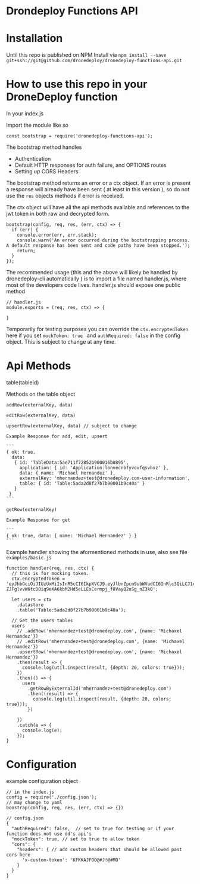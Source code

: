 Drondeploy Functions API
========================

Installation
============

Until this repo is published on NPM
Install via
`npm install --save git+ssh://git@github.com/dronedeploy/dronedeploy-functions-api.git`


How to use this repo in your DroneDeploy function
==========

In your index.js

Import the module like so
```
const bootstrap = require('dronedeploy-functions-api');
```

The bootstrap method handles
- Authentication
- Default HTTP responses for auth failure, and OPTIONS routes
- Setting up CORS Headers

The bootstrap method returns an error or a ctx object.
If an error is present a response will already have been sent ( at least in this version ), so do not use the `res` objects methods if error is received.

The ctx object will have all the api methods available
and references to the jwt token in both raw and decrypted form.

```
bootstrap(config, req, res, (err, ctx) => {
  if (err) {
    console.error(err, err.stack);
    console.warn('An error occurred during the bootstrapping process. A default response has been sent and code paths have been stopped.');
    return;
  }
});
```

The recommended usage (this and the above will likely be handled by dronedeploy-cli automatically ) is to import a file named handler.js, where most of the developers code lives.
handler.js should expose one public method

```
// handler.js
module.exports = (req, res, ctx) => {

}
```

Temporarily for testing purposes you can override the `ctx.encryptedToken` here if you set `mockToken: true `
and `authRequired: false`
in the config object. This is subject to change at any time.


Api Methods
================

table(tableId)

  Methods on the table object

    addRow(externalKey, data)

    editRow(externalKey, data)

    upsertRow(externalKey, data) // subject to change

    Example Response for add, edit, upsert

    ```
    { ok: true,
      data:
       { id: 'TableData:5ae711f72852b900016b0895',
         application: { id: 'Application:lonvecnbfyvovfqsvbxz' },
         data: { name: 'Michael Hernandez' },
         externalKey: 'mhernandez+test@dronedeploy.com-user-information',
         table: { id: 'Table:5ada2d8f27b7b90001b9c40a' }
       }
     }
    ```

    getRow(externalKey)

    Example Response for get

    ```
    { ok: true, data: { name: 'Michael Hernandez' } }
    ```

Example handler showing the aformentioned methods in use, also see file `examples/basic.js`
```
function handler(req, res, ctx) {
  // this is for mocking token.
  ctx.encryptedToken = 'eyJhbGciOiJIUzUxMiIsInR5cCI6IkpXVCJ9.eyJlbnZpcm9ubWVudCI6InRlc3QiLCJ1c2VybmFtZSI6Im1oZXJuYW5kZXpAZHJvbmVkZXBsb3kuY29tIiwiZXhwIjoxNTI3MDEyNTcyfQ.4s8O7e1ZA9CBAgBwC2Hn9ZXLVZA0hz-ZJFglvvW6tcDOiq9eXA6kbM2Hd5eLLExCermpj_f8VayQ2oSg_nZ3kQ';

  let users = ctx
    .datastore
    .table('Table:5ada2d8f27b7b90001b9c40a');

  // Get the users tables
  users
    // .addRow('mhernandez+test@dronedeploy.com', {name: 'Michaxel Hernandez'})
    // .editRow('mhernandez+test@dronedeploy.com', {name: 'Michaxel Hernandez'})
    .upsertRow('mhernandez+test@dronedeploy.com', {name: 'Michaxel Hernandez'})
    .then(result => {
      console.log(util.inspect(result, {depth: 20, colors: true}));
    })
    .then(() => {
      users
        .getRowByExternalId('mhernandez+test@dronedeploy.com')
        .then((result) => {
          console.log(util.inspect(result, {depth: 20, colors: true}));
        })

    })
    .catch(e => {
      console.log(e);
    });
}

```

Configuration
================
example configuration object
```
// in the index.js
config = require('./config.json');
// may change to yaml
boostrap(config, req, res, (err, ctx) => {})

// config.json
{
  "authRequired": false,  // set to true for testing or if your function does not use dd's api's
  "mockToken": true, // set to true to allow token
  "cors": {
    "headers": { // add custom headers that should be allowed past cors here
      'x-custom-token': 'KFKKAJFOO@#J!@#MO'
    }
  }
}
```
